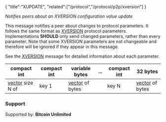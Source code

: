 <div class="cwikmeta">{
"title":"XUPDATE",
"related":["/protocol","/protocol/p2p/xversion"]
}</div>

*Notifies peers about an XVERSION configuration value update*

This message notifies a peer about changes to protocol parameters.  It follows the same format as [XVERSION](/protocol/p2p/xversion.md) protocol parameters.  Implementations **SHOULD** only send changed parameters, rather than every parameter.   Note that some XVERSION parameters are not changeable and therefore will be ignored if they appear in this message.  

See the [XVERSION](/protocol/p2p/xversion.md) message for detailed information about each parameter.

| compact int | compact int | variable bytes |... | compact int | 32 bytes |
|----------|---------|----------|---|---------|----------| 
|[vector](/protocol/p2p/vector) size N of|   key 1  | [vector](/protocol/p2p/vector) of bytes  | | key N | [vector](/protocol/p2p/vector) of bytes


### Support
Supported by: **Bitcoin Unlimited**